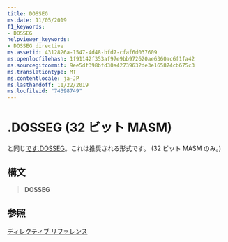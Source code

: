 ```yaml
---
title: DOSSEG
ms.date: 11/05/2019
f1_keywords:
- DOSSEG
helpviewer_keywords:
- DOSSEG directive
ms.assetid: 4312826a-1547-4d48-bfd7-cfaf6d037609
ms.openlocfilehash: 1f91142f353af97e9bb972620ae6360ac6f1fa42
ms.sourcegitcommit: 9ee5df398bfd30a42739632de3e165874cb675c3
ms.translationtype: MT
ms.contentlocale: ja-JP
ms.lasthandoff: 11/22/2019
ms.locfileid: "74398749"
---
```

# <a name="dosseg-32-bit-masm"></a>.DOSSEG (32 ビット MASM)

と同じ[です.DOSSEG](../../assembler/masm/dot-dosseg.md)。これは推奨される形式です。 (32 ビット MASM のみ。)

## <a name="syntax"></a>構文

> **DOSSEG**

## <a name="see-also"></a>参照

[ディレクティブ リファレンス](../../assembler/masm/directives-reference.md)
